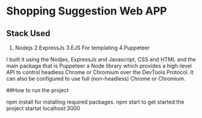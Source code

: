 # Shopping Suggestion Web APP

## Stack Used
1. Nodejs
2.ExpressJs
3.EJS For templating 
4.Puppeteer

I built it using the Nodjes, ExpressJs and Javascript, CSS and HTML and the main package that is Puppeteer a Node library which provides a high-level API to control headless Chrome or Chromium over the DevTools Protocol. It can also be configured to use full (non-headless) Chrome or Chromium.

##How to run the project

npm install for installing required packages.
npm start to get started 
the project startat localhost:3000
